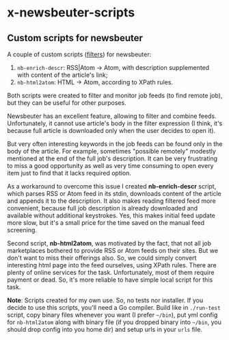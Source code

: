 # x-newsbeuter-scripts

## Custom scripts for newsbeuter

A couple of custom scripts
([filters](https://newsbeuter.org/doc/newsbeuter.html#_scripts_and_filters_snownews_extensions))
for newsbeuter:

1. `nb-enrich-descr`: RSS|Atom -> Atom, with description supplemented with
   content of the article's link;
2. `nb-html2atom`: HTML -> Atom,  according to XPath rules.

Both scripts were created to filter and monitor job feeds (to find remote job),
but they can be useful for other purposes.

Newsbeuter has an excellent feature, allowing to filter and combine feeds.
Unfortunately, it cannot use article's body in the filter expression (I think,
it's because full article is downloaded only when the user decides to open it).

But very often interesting keywords in the job feeds can be found only in the
body of the article. For example, sometimes "possible remotely" modestly
mentioned at the end of the full job's description. It can be very frustrating
to miss a good opportunity as well as very time consuming to open every item
just to find that it lacks required option.

As a workaround to overcome this issue I created __nb-enrich-descr__ script,
which parses RSS or Atom feed in its stdin, downloads content of the article and
appends it to the description. It also makes reading filtered feed more
convenient, because full job description is already downloaded and available
without additional keystrokes. Yes, this makes initial feed update more slow,
but it's a small price for the time saved on the manual feed screening.

Second script, __nb-html2atom__, was motivated by the fact, that not all job
marketplaces bothered to provide RSS or Atom feeds on their sites. But we don't
want to miss their offerings also. So, we could simply convert interesting html
page into the feed ourselves, using XPath rules. There are plenty of online
services for the task. Unfortunately, most of them require payment or dead. So,
it's more reliable to have simple local script for this task. 

__Note__: Scripts created for my own use. So, no tests nor installer. If you
decide to use this scripts, you'll need a Go compiler. Build like in
`./run-test` script, copy binary files whenever you want (I prefer `~/bin`), put
yml config for `nb-html2atom` along with binary file (if you dropped binary into
`~/bin`, you should drop config into you home dir) and setup urls in your `urls`
file.
